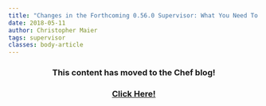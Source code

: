 ```yaml
---
title: "Changes in the Forthcoming 0.56.0 Supervisor: What You Need To Know"
date: 2018-05-11
author: Christopher Maier
tags: supervisor
classes: body-article
---
```


<h3><p style="text-align: center;">This content has moved to the Chef blog!</p></h3>
<h3><a href="https://blog.chef.io/2018/05/11/changes-in-the-forthcoming-0-56-0-supervisor-what-you-need-to-know"><p style="text-align: center;">Click Here!</p></a></h3>